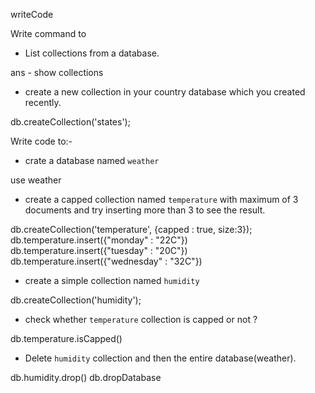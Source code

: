 writeCode

Write command to

- List collections from a database.

ans - show collections

- create a new collection in your country database which you created recently.

db.createCollection('states');

Write code to:-

- crate a database named `weather`

use weather

- create a capped collection named `temperature` with maximum of 3 documents and try inserting more than 3 to see the result.

db.createCollection('temperature', {capped : true, size:3});
db.temperature.insert({"monday" : "22C"})
db.temperature.insert({"tuesday" : "20C"})
db.temperature.insert({"wednesday" : "32C"})

- create a simple collection named `humidity`

db.createCollection('humidity');

- check whether `temperature` collection is capped or not ?

db.temperature.isCapped()
- Delete `humidity` collection and then the entire database(weather).

db.humidity.drop()
db.dropDatabase
